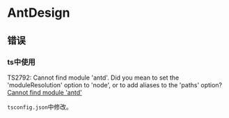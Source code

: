 <!--
 * @Author: tangdaoyong
 * @Date: 2020-12-01 16:16:30
 * @LastEditors: tangdaoyong
 * @LastEditTime: 2020-12-01 16:19:05
 * @Description: file content
-->
# AntDesign

## 错误

### ts中使用

TS2792: Cannot find module 'antd'. Did you mean to set the 'moduleResolution' option to 'node', or to add aliases to the 'paths' option?
[Cannot find module 'antd'](https://github.com/ant-design/ant-design/issues/8642)

`tsconfig.json`中修改。
